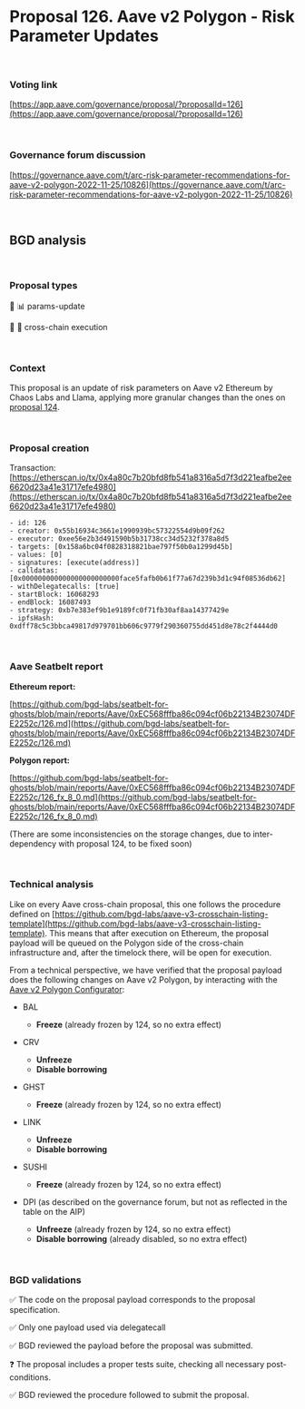 # Proposal 126. Aave v2 Polygon - Risk Parameter Updates

<br>

### Voting link

[https://app.aave.com/governance/proposal/?proposalId=126](https://app.aave.com/governance/proposal/?proposalId=126)

<br>

### Governance forum discussion

[https://governance.aave.com/t/arc-risk-parameter-recommendations-for-aave-v2-polygon-2022-11-25/10826](https://governance.aave.com/t/arc-risk-parameter-recommendations-for-aave-v2-polygon-2022-11-25/10826)

<br>

## BGD analysis

<br>

### Proposal types

:wrench: :bar_chart: params-update

:link: :bridge_at_night: cross-chain execution


<br>

### Context

This proposal is an update of risk parameters on Aave v2 Ethereum by Chaos Labs and Llama, applying more granular changes than the ones on [proposal 124](https://app.aave.com/governance/proposal/?proposalId=124).


<br>

### Proposal creation

Transaction: [https://etherscan.io/tx/0x4a80c7b20bfd8fb541a8316a5d7f3d221eafbe2ee6620d23a41e31717efe4980](https://etherscan.io/tx/0x4a80c7b20bfd8fb541a8316a5d7f3d221eafbe2ee6620d23a41e31717efe4980)

```
- id: 126
- creator: 0x55b16934c3661e1990939bc57322554d9b09f262
- executor: 0xee56e2b3d491590b5b31738cc34d5232f378a8d5
- targets: [0x158a6bc04f0828318821bae797f50b0a1299d45b]
- values: [0]
- signatures: [execute(address)]
- calldatas: [0x000000000000000000000000face5fafb0b61f77a67d239b3d1c94f08536db62]
- withDelegatecalls: [true]
- startBlock: 16068293
- endBlock: 16087493
- strategy: 0xb7e383ef9b1e9189fc0f71fb30af8aa14377429e
- ipfsHash: 0xdff78c5c3bbca49817d979701bb606c9779f290360755dd451d8e78c2f4444d0
```

<br>

### Aave Seatbelt report

**Ethereum report:**

[https://github.com/bgd-labs/seatbelt-for-ghosts/blob/main/reports/Aave/0xEC568fffba86c094cf06b22134B23074DFE2252c/126.md](https://github.com/bgd-labs/seatbelt-for-ghosts/blob/main/reports/Aave/0xEC568fffba86c094cf06b22134B23074DFE2252c/126.md)

**Polygon report:**

[https://github.com/bgd-labs/seatbelt-for-ghosts/blob/main/reports/Aave/0xEC568fffba86c094cf06b22134B23074DFE2252c/126_fx_8_0.md](https://github.com/bgd-labs/seatbelt-for-ghosts/blob/main/reports/Aave/0xEC568fffba86c094cf06b22134B23074DFE2252c/126_fx_8_0.md)

(There are some inconsistencies on the storage changes, due to inter-dependency with proposal 124, to be fixed soon)

<br>

### Technical analysis

Like on every Aave cross-chain proposal, this one follows the procedure defined on [https://github.com/bgd-labs/aave-v3-crosschain-listing-template](https://github.com/bgd-labs/aave-v3-crosschain-listing-template). This means that after execution on Ethereum, the proposal payload will be queued on the Polygon side of the cross-chain infrastructure and, after the timelock there, will be open for execution.

From a technical perspective, we have verified that the proposal payload does the following changes on Aave v2 Polygon, by interacting with the [Aave v2 Polygon Configurator](https://polygonscan.com/address/0x26db2B833021583566323E3b8985999981b9F1F3):

- BAL
  - **Freeze** (already frozen by 124, so no extra effect)

- CRV
  - **Unfreeze**
  - **Disable borrowing**

- GHST
  - **Freeze** (already frozen by 124, so no extra effect)

- LINK
  - **Unfreeze**
  - **Disable borrowing**

- SUSHI
  - **Freeze** (already frozen by 124, so no extra effect)

- DPI (as described on the governance forum, but not as reflected in the table on the AIP)
  - **Unfreeze** (already frozen by 124, so no extra effect)
  - **Disable borrowing** (already disabled, so no extra effect)


<br>

### BGD validations

:white_check_mark: The code on the proposal payload corresponds to the proposal specification.

:white_check_mark: Only one payload used via delegatecall

:white_check_mark: BGD reviewed the payload before the proposal was submitted.

:question: The proposal includes a proper tests suite, checking all necessary post-conditions.

:white_check_mark: BGD reviewed the procedure followed to submit the proposal.
